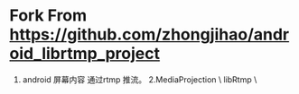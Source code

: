 # Fork From https://github.com/zhongjihao/android_librtmp_project
1. android 屏幕内容 通过rtmp 推流。
2.MediaProjection \ libRtmp \ 
